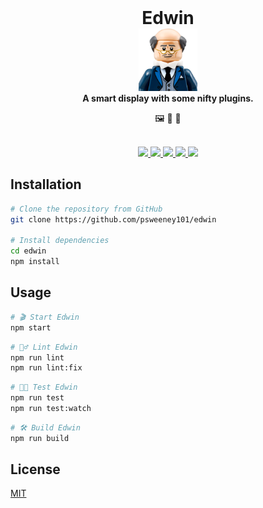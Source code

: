 <div align="center">
  <h1 style="margin: 0">Edwin</h1>

  <img height="100px" src="assets/logo.png" />

  <br />
  <strong>A smart display with some nifty plugins.</strong>
  
  <p>🖼️ 🎵 📡</p>
  <br/>

  <a href="https://angular.io">
    <img src="https://img.shields.io/badge/angular-%23DD0031.svg?style=for-the-badge&logo=angular&logoColor=white" />
  </a>
  <a href="https://nestjs.com">
    <img src="https://img.shields.io/badge/nestjs-%23E0234E.svg?style=for-the-badge&logo=nestjs&logoColor=white" />
  </a>
  <a href="https://nodejs.org">
    <img src="https://img.shields.io/badge/Node.js-339933?style=for-the-badge&logo=nodedotjs&logoColor=white" />
  </a>
  <a href="https://nx.dev">
    <img src="https://img.shields.io/badge/nx-143055?style=for-the-badge&logo=nx&logoColor=white" />
  </a>
  <a href="https://www.typescriptlang.org">
    <img src="https://img.shields.io/badge/typescript-%23007ACC.svg?style=for-the-badge&logo=typescript&logoColor=white" />
  </a>
</div>

## Installation

```bash
# Clone the repository from GitHub
git clone https://github.com/psweeney101/edwin

# Install dependencies
cd edwin
npm install
```

## Usage

```bash
# 🎬 Start Edwin
npm start
```

```bash
# 🕵️‍♂️ Lint Edwin
npm run lint
npm run lint:fix
```

```bash
# 👨‍🏫 Test Edwin
npm run test
npm run test:watch
```

```bash
# 🛠 Build Edwin
npm run build
```

## License

[MIT](LICENSE)
